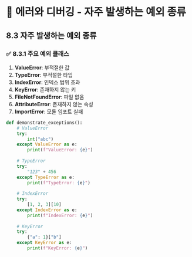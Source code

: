 # 📘 에러와 디버깅 - 자주 발생하는 예외 종류

## 8.3 자주 발생하는 예외 종류

### ✅ 8.3.1 주요 예외 클래스
1. **ValueError**: 부적절한 값
2. **TypeError**: 부적절한 타입
3. **IndexError**: 인덱스 범위 초과
4. **KeyError**: 존재하지 않는 키
5. **FileNotFoundError**: 파일 없음
6. **AttributeError**: 존재하지 않는 속성
7. **ImportError**: 모듈 임포트 실패

```python
def demonstrate_exceptions():
    # ValueError
    try:
        int("abc")
    except ValueError as e:
        print(f"ValueError: {e}")
    
    # TypeError
    try:
        "123" + 456
    except TypeError as e:
        print(f"TypeError: {e}")
    
    # IndexError
    try:
        [1, 2, 3][10]
    except IndexError as e:
        print(f"IndexError: {e}")
    
    # KeyError
    try:
        {"a": 1}["b"]
    except KeyError as e:
        print(f"KeyError: {e}")
```